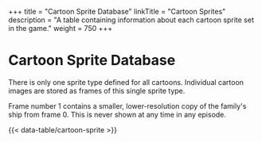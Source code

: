 +++
title = "Cartoon Sprite Database"
linkTitle = "Cartoon Sprites"
description = "A table containing information about each cartoon sprite set in the game."
weight = 750
+++

# Cartoon Sprite Database

There is only one sprite type defined for all cartoons. Individual cartoon images are stored as frames of this single sprite type.

Frame number 1 contains a smaller, lower-resolution copy of the family's ship from frame 0. This is never shown at any time in any episode.

{{< data-table/cartoon-sprite >}}
